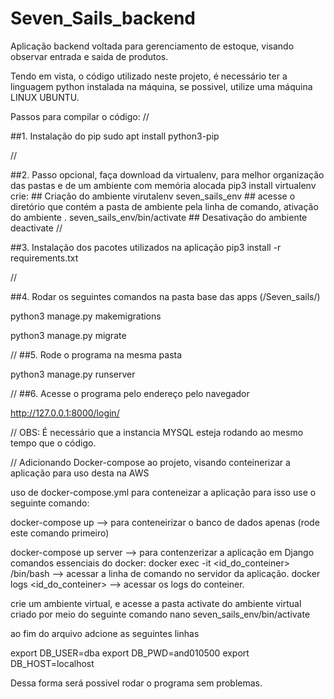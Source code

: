 # Seven_Sails_backend
Aplicação backend voltada para gerenciamento de estoque, visando observar entrada e saida de produtos.


Tendo em vista, o código utilizado neste projeto, é necessário ter a linguagem python instalada na máquina,
se possivel, utilize uma máquina LINUX UBUNTU.

Passos para compilar o código:
//

##1. Instalação do pip
sudo apt install python3-pip

//

##2. Passo opcional, faça download da virtualenv, para melhor organização das pastas e de um ambiente com memória alocada
 pip3 install virtualenv
       crie:
       ## Criação do ambiente
       virutalenv seven_sails_env
       ## acesse o diretório que contém a pasta de ambiente pela linha de comando, ativação do ambiente
       . seven_sails_env/bin/activate
       ## Desativação do ambiente
       deactivate
//

##3. Instalação dos pacotes utilizados na aplicação 
pip3 install -r requirements.txt

//

##4. Rodar os seguintes comandos na pasta base das apps (/Seven_sails/)

python3 manage.py makemigrations

python3 manage.py migrate

//
##5. Rode o programa na mesma pasta

python3 manage.py runserver

//
##6. Acesse o programa pelo endereço pelo navegador

http://127.0.0.1:8000/login/

//
OBS: É necessário que a instancia MYSQL esteja rodando ao mesmo tempo que o código.

// Adicionando Docker-compose ao projeto, visando conteinerizar a aplicação para uso desta na AWS

uso de docker-compose.yml para conteneizar a aplicação
para isso use o seguinte comando:

docker-compose up --> para conteneirizar o banco de dados apenas (rode este comando primeiro)

docker-compose up server --> para contenzerizar a aplicação em Django
      comandos essenciais do docker:
            docker exec -it <id_do_conteiner> /bin/bash --> acessar a linha de comando no servidor da aplicação.
            docker logs <id_do_conteiner> --> acessar os logs do conteiner.

crie um ambiente virtual, e acesse a pasta activate do ambiente virtual criado por meio do seguinte comando
nano seven_sails_env/bin/activate

ao fim do arquivo adcione as seguintes linhas

export DB_USER=dba
export DB_PWD=and010500
export DB_HOST=localhost

Dessa forma será possivel rodar o programa sem problemas.